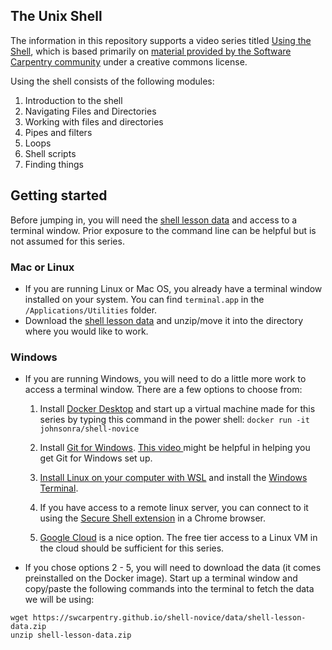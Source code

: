 ## The Unix Shell

The information in this repository supports a video series titled [Using the Shell](), which is based primarily on [material provided by the Software Carpentry community](https://swcarpentry.github.io/shell-novice/) under a creative commons license.

Using the shell consists of the following modules:

1. Introduction to the shell
2. Navigating Files and Directories
3. Working with files and directories
4. Pipes and filters
5. Loops
6. Shell scripts
7. Finding things

## Getting started

Before jumping in, you will need the [shell lesson data](https://swcarpentry.github.io/shell-novice/data/shell-lesson-data.zip) and access to a terminal window. Prior exposure to the command line can be helpful but is not assumed for this series.

### Mac or Linux

* If you are running Linux or Mac OS, you already have a terminal window installed on your system. You can find `terminal.app` in the `/Applications/Utilities` folder.
* Download the [shell lesson data](https://swcarpentry.github.io/shell-novice/data/shell-lesson-data.zip) and unzip/move it into the directory where you would like to work.

### Windows

* If you are running Windows, you will need to do a little more work to access a terminal window. There are a few options to choose from:
  1. Install [Docker Desktop](https://www.docker.com/products/docker-desktop/) and start up a virtual machine made for this series by typing this command in the power shell: `docker run -it johnsonra/shell-novice`

  2. Install [Git for Windows](https://gitforwindows.org/). [This video ](https://youtu.be/339AEqk9c-8) might be helpful in helping you get Git for Windows set up.

  3. [Install Linux on your computer with WSL](https://learn.microsoft.com/en-us/windows/wsl/install) and install the [Windows Terminal](https://apps.microsoft.com/store/detail/windows-terminal/9N0DX20HK701).
  
  4. If you have access to a remote linux server, you can connect to it using the [Secure Shell extension](https://chrome.google.com/webstore/detail/secure-shell/iodihamcpbpeioajjeobimgagajmlibd) in a Chrome browser.
  
  5. [Google Cloud](https://cloud.google.com/shell) is a nice option. The free tier access to a Linux VM in the cloud should be sufficient for this series.

* If you chose options 2 - 5, you will need to download the data (it comes preinstalled on the Docker image). Start up a terminal window and copy/paste the following commands into the terminal to fetch the data we will be using:

```
wget https://swcarpentry.github.io/shell-novice/data/shell-lesson-data.zip
unzip shell-lesson-data.zip
```

